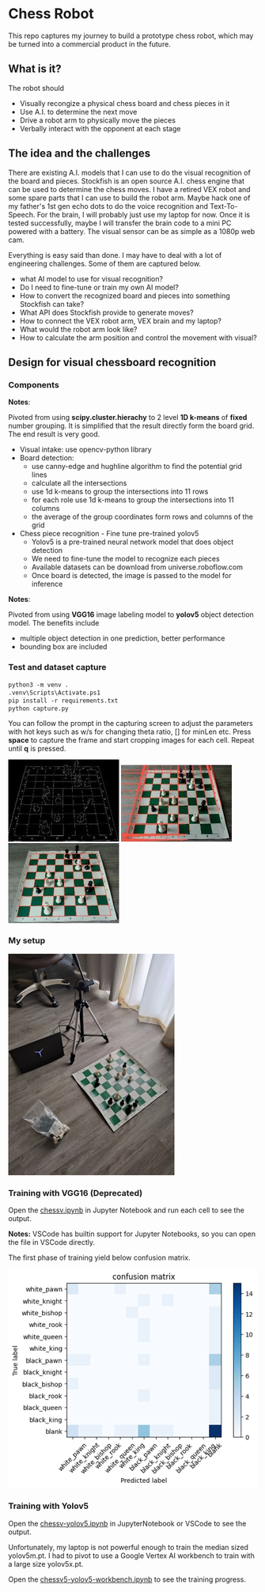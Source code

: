 # Chess Robot

This repo captures my journey to build a prototype chess robot, which may be
turned into a commercial product in the future.

## What is it?

The robot should

 * Visually recongize a physical chess board and chess pieces in it
 * Use A.I. to determine the next move
 * Drive a robot arm to physically move the pieces
 * Verbally interact with the opponent at each stage

## The idea and the challenges

There are existing A.I. models that I can use to do the visual recognition of
the board and pieces. Stockfish is an open source A.I. chess engine that can be
used to determine the chess moves. I have a retired VEX robot and some spare
parts that I can use to build the robot arm. Maybe hack one of my father's
1st gen echo dots to do the voice recognition and Text-To-Speech. For the
brain, I will probably just use my laptop for now. Once it is tested
successfully, maybe I will transfer the brain code to a mini PC powered with a
battery. The visual sensor can be as simple as a 1080p web cam.

Everything is easy said than done. I may have to deal with a lot of engineering
challenges. Some of them are captured below.

 * what AI model to use for visual recognition?
 * Do I need to fine-tune or train my own AI model?
 * How to convert the recognized board and pieces into something Stockfish can take?
 * What API does Stockfish provide to generate moves?
 * How to connect the VEX robot arm, VEX brain and my laptop?
 * What would the robot arm look like?
 * How to calculate the arm position and control the movement with visual? 

## Design for visual chessboard recognition

### Components

**Notes**:

Pivoted from using **scipy.cluster.hierachy** to 2 level **1D k-means** of
**fixed** number grouping. It is simplified that the result directly form the
board grid. The end result is very good.

 * Visual intake: use opencv-python library
 * Board detection:
   * use canny-edge and hughline algorithm to find the potential grid lines
   * calculate all the intersections
   * use 1d k-means to group the intersections into 11 rows
   * for each role use 1d k-means to group the intersections into 11 columns
   * the average of the group coordinates form rows and columns of the grid
 * Chess piece recognition - Fine tune pre-trained yolov5
   * Yolov5 is a pre-trained neural network model that does object detection
   * We need to fine-tune the model to recognize each pieces
   * Available datasets can be download from universe.roboflow.com
   * Once board is detected, the image is passed to the model for inference

**Notes**:

Pivoted from using **VGG16** image labeling model to **yolov5** object detection model. The benefits include
* multiple object detection in one prediction, better performance
* bounding box are included

### Test and dataset capture

```
python3 -m venv .
.venv\Scripts\Activate.ps1
pip install -r requirements.txt
python capture.py
```
You can follow the prompt in the capturing screen to adjust the parameters with
hot keys such as w/s for changing theta ratio, [] for minLen etc. Press
**space** to capture the frame and start cropping images for each cell. Repeat
until **q** is pressed.

![Canny Edge Sample][2] ![hugh_line][3] ![K-Means Gird][4]

### My setup
![My setup][1]

### Training with VGG16 (Deprecated)

Open the [chessv.ipynb](./chessv.ipynb) in Jupyter Notebook and run each cell
to see the output.

**Notes:**
VSCode has builtin support for Jupyter Notebooks, so you can open the file in
VSCode directly.

The first phase of training yield below confusion matrix.

![Confusion Matrix][5]

### Training with Yolov5

Open the [chessv-yolov5.ipynb](./chessv-yolov5.ipynb) in JupyterNotebook or
VSCode to see the output.

Unfortunately, my laptop is not powerful enough to train the median sized
yolov5m.pt. I had to pivot to use a Google Vertex AI workbench to train with a
large size yolov5x.pt.

Open the [chessv5-yolov5-workbench.ipynb](.chessv-yolov5-workbench.ipynb) to
see the training progress.

[1]: images/my_setup.jpg "My Setup"
[2]: images/sample_canny_edge.jpg
[3]: images/hough_line.jpg
[4]: images/k-mean-grid.jpg
[5]: images/vgg16_confusion_matrix.png "Confusion Matrix"
